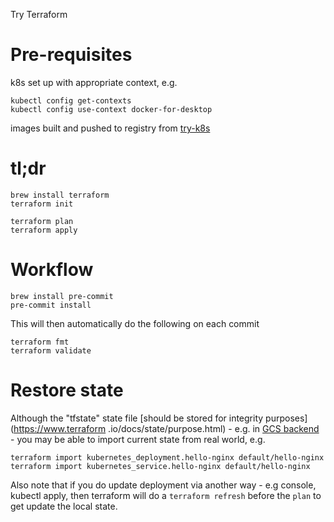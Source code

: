Try Terraform

# Pre-requisites

k8s set up with appropriate context, e.g.

    kubectl config get-contexts
    kubectl config use-context docker-for-desktop

images built and pushed to registry from 
[try-k8s](https://github.com/ianhomer/try-k8s)

# tl;dr

    brew install terraform
    terraform init
    
    terraform plan
    terraform apply
    
# Workflow

    brew install pre-commit
    pre-commit install

This will then automatically do the following on each commit

    terraform fmt
    terraform validate
        
# Restore state

Although the "tfstate" state file [should be stored for integrity purposes](https://www.terraform
.io/docs/state/purpose.html) - e.g. in [GCS backend](https://www.terraform.io/docs/backends/types/gcs.html) - you may
be able to import current state from real world, e.g.
    
    terraform import kubernetes_deployment.hello-nginx default/hello-nginx
    terraform import kubernetes_service.hello-nginx default/hello-nginx
    
Also note that if you do update deployment via another way - e.g console, kubectl apply, then terraform will do a 
```terraform refresh``` before the ```plan``` to get update the local state.    
    
